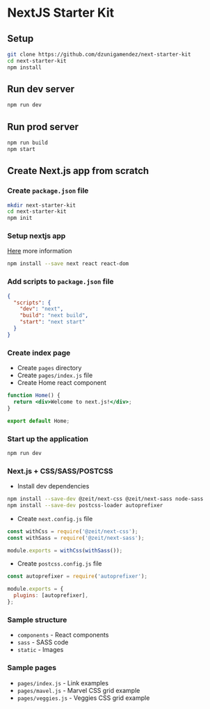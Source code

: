 # NextJS Starter Kit

## Setup

```sh
git clone https://github.com/dzunigamendez/next-starter-kit
cd next-starter-kit
npm install
```

## Run dev server

```sh
npm run dev
```

## Run prod server

```sh
npm run build
npm start
```

## Create Next.js app from scratch

### Create `package.json` file

```sh
mkdir next-starter-kit
cd next-starter-kit
npm init
```

### Setup nextjs app

[Here](https://nextjs.org/docs/#setup) more information

```sh
npm install --save next react react-dom
```

### Add scripts to `package.json` file

```json
{
  "scripts": {
    "dev": "next",
    "build": "next build",
    "start": "next start"
  }
}
```

### Create index page

- Create `pages` directory
- Create `pages/index.js` file
- Create Home react component

```jsx
function Home() {
  return <div>Welcome to next.js!</div>;
}

export default Home;
```

### Start up the application

```sh
npm run dev
```

### Next.js + CSS/SASS/POSTCSS

- Install dev dependencies

```sh
npm install --save-dev @zeit/next-css @zeit/next-sass node-sass
npm install --save-dev postcss-loader autoprefixer
```

- Create `next.config.js` file

```javascript
const withCss = require('@zeit/next-css');
const withSass = require('@zeit/next-sass');

module.exports = withCss(withSass());
```

- Create `postcss.config.js` file

```javascript
const autoprefixer = require('autoprefixer');

module.exports = {
  plugins: [autoprefixer],
};
```

### Sample structure

- `components` - React components
- `sass` - SASS code
- `static` - Images

### Sample pages

- `pages/index.js` - Link examples
- `pages/mavel.js` - Marvel CSS grid example
- `pages/veggies.js` - Veggies CSS grid example
